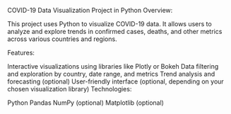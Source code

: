 
COVID-19 Data Visualization Project in Python
Overview:

This project uses Python to visualize COVID-19 data. It allows users to analyze and explore trends in confirmed cases, deaths, and other metrics across various countries and regions.

Features:

Interactive visualizations using libraries like Plotly or Bokeh
Data filtering and exploration by country, date range, and metrics
Trend analysis and forecasting (optional)
User-friendly interface (optional, depending on your chosen visualization library)
Technologies:

Python
Pandas
NumPy (optional)
Matplotlib (optional)


